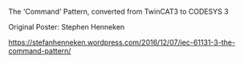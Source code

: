 

The 'Command' Pattern, converted from TwinCAT3 to CODESYS 3

Original Poster: Stephen Henneken

https://stefanhenneken.wordpress.com/2016/12/07/iec-61131-3-the-command-pattern/
